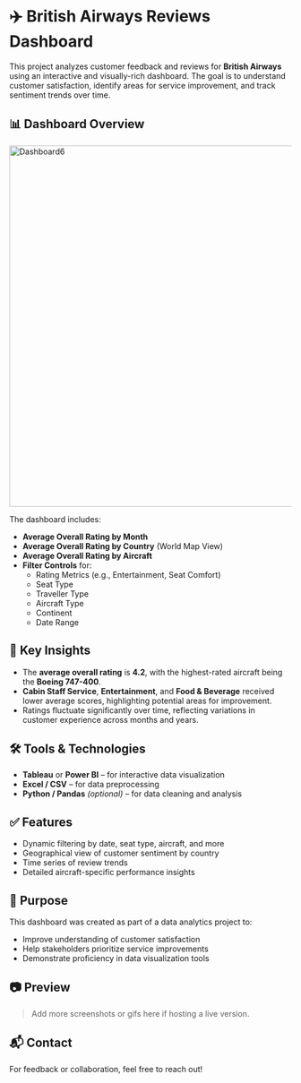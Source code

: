 # ✈️ British Airways Reviews Dashboard

This project analyzes customer feedback and reviews for **British Airways** using an interactive and visually-rich dashboard. The goal is to understand customer satisfaction, identify areas for service improvement, and track sentiment trends over time.

## 📊 Dashboard Overview

 <img width="645" alt="Dashboard6" src="https://github.com/user-attachments/assets/fcd727bc-eaa7-42ad-80e1-a74f9aa338bf" />


The dashboard includes:
- **Average Overall Rating by Month**
- **Average Overall Rating by Country** (World Map View)
- **Average Overall Rating by Aircraft**
- **Filter Controls** for:
  - Rating Metrics (e.g., Entertainment, Seat Comfort)
  - Seat Type
  - Traveller Type
  - Aircraft Type
  - Continent
  - Date Range

## 🧠 Key Insights

- The **average overall rating** is **4.2**, with the highest-rated aircraft being the **Boeing 747-400**.
- **Cabin Staff Service**, **Entertainment**, and **Food & Beverage** received lower average scores, highlighting potential areas for improvement.
- Ratings fluctuate significantly over time, reflecting variations in customer experience across months and years.


## 🛠️ Tools & Technologies

- **Tableau** or **Power BI** – for interactive data visualization
- **Excel / CSV** – for data preprocessing
- **Python / Pandas** *(optional)* – for data cleaning and analysis

## ✅ Features

- Dynamic filtering by date, seat type, aircraft, and more
- Geographical view of customer sentiment by country
- Time series of review trends
- Detailed aircraft-specific performance insights

## 📌 Purpose

This dashboard was created as part of a data analytics project to:
- Improve understanding of customer satisfaction
- Help stakeholders prioritize service improvements
- Demonstrate proficiency in data visualization tools

## 📷 Preview

> Add more screenshots or gifs here if hosting a live version.

## 📬 Contact

For feedback or collaboration, feel free to reach out!

